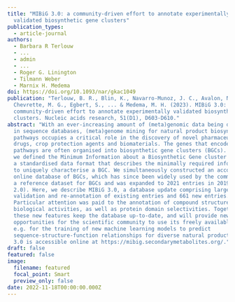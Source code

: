 ```yaml
---
title: "MIBiG 3.0: a community-driven effort to annotate experimentally
  validated biosynthetic gene clusters"
publication_types:
  - article-journal
authors:
  - Barbara R Terlouw
  - ...
  - admin
  - ...
  - Roger G. Linington
  - Tilmann Weber
  - Marnix H. Medema
doi: https://doi.org/10.1093/nar/gkac1049
publication: "Terlouw, B. R., Blin, K., Navarro-Munoz, J. C., Avalon, N. E.,
  Chevrette, M. G., Egbert, S., ... & Medema, M. H. (2023). MIBiG 3.0: a
  community-driven effort to annotate experimentally validated biosynthetic gene
  clusters. Nucleic acids research, 51(D1), D603-D610."
abstract: "With an ever-increasing amount of (meta)genomic data being deposited
  in sequence databases, (meta)genome mining for natural product biosynthetic
  pathways occupies a critical role in the discovery of novel pharmaceutical
  drugs, crop protection agents and biomaterials. The genes that encode these
  pathways are often organised into biosynthetic gene clusters (BGCs). In 2015,
  we defined the Minimum Information about a Biosynthetic Gene cluster (MIBiG):
  a standardised data format that describes the minimally required information
  to uniquely characterise a BGC. We simultaneously constructed an accompanying
  online database of BGCs, which has since been widely used by the community as
  a reference dataset for BGCs and was expanded to 2021 entries in 2019 (MIBiG
  2.0). Here, we describe MIBiG 3.0, a database update comprising large-scale
  validation and re-annotation of existing entries and 661 new entries.
  Particular attention was paid to the annotation of compound structures and
  biological activities, as well as protein domain selectivities. Together,
  these new features keep the database up-to-date, and will provide new
  opportunities for the scientific community to use its freely available data,
  e.g. for the training of new machine learning models to predict
  sequence-structure-function relationships for diverse natural products. MIBiG
  3.0 is accessible online at https://mibig.secondarymetabolites.org/."
draft: false
featured: false
image:
  filename: featured
  focal_point: Smart
  preview_only: false
date: 2022-11-18T00:00:00.000Z
---
```

